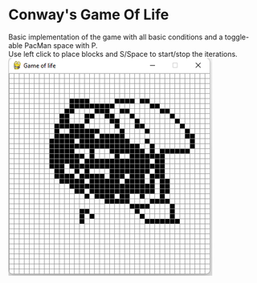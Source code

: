 # Conway's Game Of Life  
Basic implementation of the game with all basic conditions and a toggle-able PacMan space with P.  
Use left click to place blocks and S/Space to start/stop the iterations.
![](example.gif)